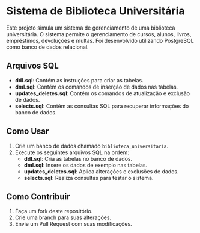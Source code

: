 # Sistema de Biblioteca Universitária

Este projeto simula um sistema de gerenciamento de uma biblioteca universitária. O sistema permite o gerenciamento de cursos, alunos, livros, empréstimos, devoluções e multas. Foi desenvolvido utilizando PostgreSQL como banco de dados relacional.

## Arquivos SQL

- **ddl.sql**: Contém as instruções para criar as tabelas.
- **dml.sql**: Contém os comandos de inserção de dados nas tabelas.
- **updates_deletes.sql**: Contém os comandos de atualização e exclusão de dados.
- **selects.sql**: Contém as consultas SQL para recuperar informações do banco de dados.

## Como Usar

1. Crie um banco de dados chamado `biblioteca_universitaria`.
2. Execute os seguintes arquivos SQL na ordem:
   - **ddl.sql**: Cria as tabelas no banco de dados.
   - **dml.sql**: Insere os dados de exemplo nas tabelas.
   - **updates_deletes.sql**: Aplica alterações e exclusões de dados.
   - **selects.sql**: Realiza consultas para testar o sistema.

## Como Contribuir

1. Faça um fork deste repositório.
2. Crie uma branch para suas alterações.
3. Envie um Pull Request com suas modificações.
